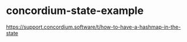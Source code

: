 # concordium-state-example
https://support.concordium.software/t/how-to-have-a-hashmap-in-the-state

